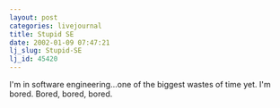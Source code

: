 ```yaml
---
layout: post
categories: livejournal
title: Stupid SE
date: 2002-01-09 07:47:21
lj_slug: Stupid-SE
lj_id: 45420
---
```

I'm in software engineering...one of the biggest wastes of time yet. I'm bored. Bored, bored, bored.
